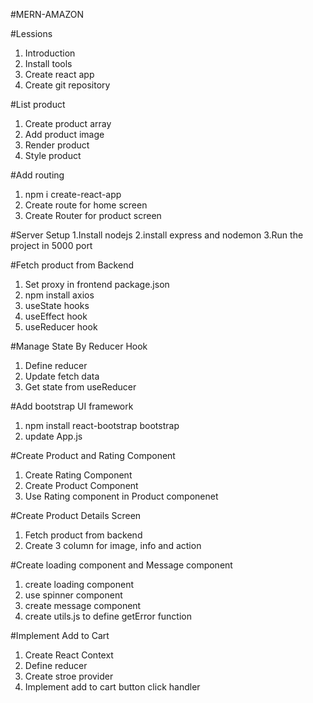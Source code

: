 #MERN-AMAZON
 
 #Lessions

 1. Introduction
 2. Install tools
 3. Create react app
 4. Create git repository

 #List product 

 1. Create product array
 2. Add product image
 3. Render product
 4. Style product
 
 #Add routing
 1. npm i create-react-app
 2. Create route for home screen
 3. Create Router for product screen

 #Server Setup
 1.Install nodejs
 2.install express  and nodemon
 3.Run the project in 5000 port

 #Fetch product from Backend
  
 1. Set proxy in frontend package.json 
 2. npm install axios
 3. useState hooks
 4. useEffect hook
 5. useReducer hook

 #Manage State By Reducer Hook
 
 1. Define reducer
 2. Update fetch data
 3. Get state from useReducer

 #Add bootstrap UI framework

 1. npm install react-bootstrap bootstrap
 2. update App.js

 #Create Product and Rating  Component
 1. Create Rating Component
 2. Create Product  Component
 3. Use Rating component in Product componenet

 #Create Product Details Screen
 1. Fetch product from backend
 2. Create 3 column for image, info and action
 

 #Create loading component and Message component
 1. create loading component
 2. use spinner component
 3. create message component
 4. create utils.js to define getError function

#Implement Add to Cart
1. Create React Context
2. Define reducer
3. Create stroe provider
4. Implement add to cart button click handler



 
